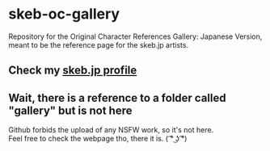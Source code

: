 # skeb-oc-gallery

Repository for the Original Character References Gallery: Japanese Version, meant to be the reference page for the skeb.jp artists.

## Check my [skeb.jp profile](https://skeb.jp/@theBlackCat)

## Wait, there is a reference to a folder called "gallery" but is not here

Github forbids the upload of any NSFW work, so it's not here.  
Feel free to check the webpage tho, there it is. ( ͡° ͜ʖ ͡°)